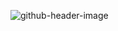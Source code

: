 ![github-header-image](https://github.com/user-attachments/assets/21a804e3-7b74-4067-a42d-80f5030c2a58)

